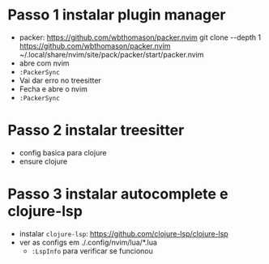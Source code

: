 # Passo 1 instalar plugin manager
- packer: https://github.com/wbthomason/packer.nvim
git clone --depth 1 https://github.com/wbthomason/packer.nvim ~/.local/share/nvim/site/pack/packer/start/packer.nvim
- abre com nvim
- `:PackerSync`
- Vai dar erro no treesitter
- Fecha e abre o nvim
- `:PackerSync`

# Passo 2 instalar treesitter
- config basica para clojure
- ensure clojure

# Passo 3 instalar autocomplete e clojure-lsp
- instalar `clojure-lsp`: https://github.com/clojure-lsp/clojure-lsp
- ver as configs em ./.config/nvim/lua/*.lua
    - `:LspInfo` para verificar se funcionou
